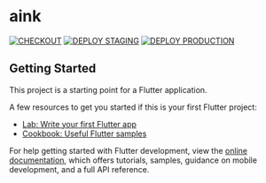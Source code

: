 # aink

[![CHECKOUT](https://github.com/PlugFox/aink/actions/workflows/checkout.yml/badge.svg)](https://github.com/PlugFox/aink/actions/workflows/checkout.yml)
[![DEPLOY STAGING](https://github.com/PlugFox/aink/actions/workflows/deploy_staging.yml/badge.svg)](https://github.com/PlugFox/aink/actions/workflows/deploy_staging.yml)
[![DEPLOY PRODUCTION](https://github.com/PlugFox/aink/actions/workflows/deploy_production.yml/badge.svg)](https://github.com/PlugFox/aink/actions/workflows/deploy_production.yml)

## Getting Started

This project is a starting point for a Flutter application.

A few resources to get you started if this is your first Flutter project:

- [Lab: Write your first Flutter app](https://docs.flutter.dev/get-started/codelab)
- [Cookbook: Useful Flutter samples](https://docs.flutter.dev/cookbook)

For help getting started with Flutter development, view the
[online documentation](https://docs.flutter.dev/), which offers tutorials,
samples, guidance on mobile development, and a full API reference.
